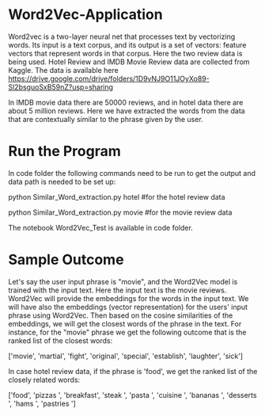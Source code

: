 # Word2Vec-Application

Word2vec is a two-layer neural net that processes text by vectorizing words. Its input is a text corpus,  and its output is a set of vectors: feature vectors that represent words in that corpus. Here the two review data is being used. Hotel Review and IMDB Movie Review data are collected from Kaggle. The data is available here https://drive.google.com/drive/folders/1D9vNJ9O11JOyXo89-Sl2bsguoSxB59nZ?usp=sharing

In IMDB movie data there are 50000 reviews, and in hotel data there are about 5 million reviews. Here we have extracted the words from the data that are contextually similar to the phrase given by the user.  

# Run the Program

In code folder the following commands need to be run to get the output and data path is needed to be set up:

python Similar_Word_extraction.py hotel   #for the hotel review data

python Similar_Word_extraction.py movie   #for the movie review data


The notebook Word2Vec_Test is available in code folder. 

# Sample Outcome

Let's say the user input phrase is "movie", and the Word2Vec model is trained with the input text. Here the input text is the movie reviews. Word2Vec will provide the embeddings for the words in the input text. We will have also the embeddings (vector representation) for the users' input phrase using Word2Vec. Then based on the cosine similarities of the embeddings, we will get the closest words of the phrase in the text. For instance, for the "movie" phrase we get the following outcome that is the ranked list of the closest words:

['movie', 'martial', 'fight', 'original', 'special', 'establish', 'laughter', 'sick']


In case hotel review data, if the phrase is 'food', we get the ranked list of the closely related words:


['food', 'pizzas ', 'breakfast',  'steak ', 'pasta ', 'cuisine ', 'bananas ', 'desserts ', 'hams ', 'pastries ']

